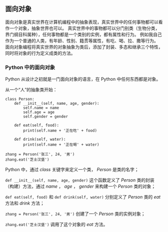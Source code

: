 ## 面向对象 ##
面向对象是真实世界在计算机编程中的抽象表现，真实世界中的任何事物都可以看作一个对象，抽象世界也可以。
真实世界中的事物都可以分门别类（生物分类，界门纲目科属种），任何事物都是一个类别的实例，都有属性和行为。
例如我自己作为一个普通的人类，有年龄、性别、籍贯等属性，有吃、喝、拉、撒等行为。
面向对象编程将真实世界的对象抽象为类后，添加了封装、多态和继承三个特性，同时将对象的行为定义成类的方法。

### Python 中的面向对象 ###
Python 从设计之初就是一门面向对象的语言，在 Python 中任何东西都是对象。

从一个“人”的抽象类开始：

```
class Person:
	def __init__(self, name, age, gender):
		self.name = name
		self.age = age
		self.gender = gender
	
	def eat(self, food):
		print(self.name + '正在吃' + food)
	
	def drink(self, water):
		print(self.name + '正在喝' + water)

zhang = Person('张三', 24, '男')
zhang.eat('芝士汉堡')
````

Python 中，通过 _class_ 关键字来定义一个类， _Person_ 是类的名字；

```def __init__(self, name, age, gender)``` 这个函数定义了 _Person_ 类的封装（构建）方法，通过 _name_ ， _age_ ， _gender_ 来构建一个 _Person_ 类的对象；

```def eat(self, food)``` 和 ```def drink(self, water)``` 分别定义了 _Person_ 类的 _eat_ 方法和 _drink_ 方法；

```zhang = Person('张三', 24, '男')``` 创建了一个 _Person_ 类的实例对象；

```zhang.eat('芝士汉堡')``` 调用了这个对象的 _eat_ 方法。
